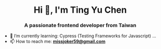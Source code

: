 <h1 align="center">Hi 👋, I'm Ting Yu Chen</h1>
<h3 align="center">A passionate frontend developer from Taiwan</h3>

- 🌱 I’m currently learning: Cypress (Testing Frameworks for Javascript) ...
- 📫 How to reach me: **missjoker59@gmail.com**
